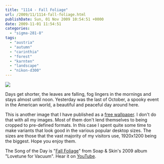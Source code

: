 ```yaml
---
title: "1114 - Fall Foliage"
url: /2009/11/1114-fall-foliage.html
publishDate: Sun, 01 Nov 2009 10:54:51 +0000
date: 2009-11-01 11:54:51
categories: 
  - "sigma-281-8"
tags: 
  - "austria"
  - "autumn"
  - "carinthia"
  - "forest"
  - "karnten"
  - "landscape"
  - "nikon-d300"
---
```

<a target="_blank" href="https://d25zfm9zpd7gm5.cloudfront.net/1200x1200/2009/20091031_150843_ps.jpg"><img src="https://d25zfm9zpd7gm5.cloudfront.net/0600x0600/2009/20091031_150843_ps.jpg" /></a>

Days get shorter, the leaves are falling, fog lingers in the mornings and stays almost until noon. Yesterday was the last of October, a spooky event in the American world, a beautiful and peaceful day around here.

 This is another image that I have published as a <a target="_blank" href="/wallpaper">free wallpaper</a>. I don't do that with all my images. Most of them don't lend themselves to being cropped to pre-defined formats. In this case I spent quite some time to make variants that look good in the various popular desktop sizes.  The sizes are those that the vast majority of my visitors use, 1920x1200 being the biggest. Hope you enjoy them.

The Song of the Day is "<a target="_blank" href="http://www.songlyrics.com/soapskin/fall-foliage-lyrics/">Fall Foliage</a>" from Soap &amp; Skin's 2009 album "Lovetune for Vacuum". Hear it on <a target="_blank" href="http://www.youtube.com/watch?v=qRtT5ry0B5A">YouTube</a>.
